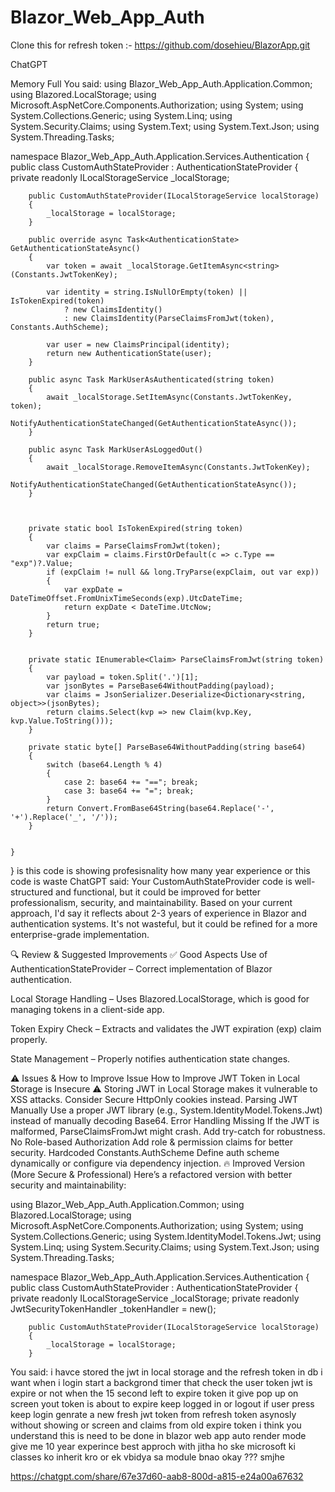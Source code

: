 # Blazor_Web_App_Auth

Clone this for refresh token :- https://github.com/dosehieu/BlazorApp.git


ChatGPT

Memory Full
You said:
using Blazor_Web_App_Auth.Application.Common;
using Blazored.LocalStorage;
using Microsoft.AspNetCore.Components.Authorization;
using System;
using System.Collections.Generic;
using System.Linq;
using System.Security.Claims;
using System.Text;
using System.Text.Json;
using System.Threading.Tasks;

namespace Blazor_Web_App_Auth.Application.Services.Authentication
{
    public class CustomAuthStateProvider : AuthenticationStateProvider
    {
        private readonly ILocalStorageService _localStorage;

        public CustomAuthStateProvider(ILocalStorageService localStorage)
        {
            _localStorage = localStorage;
        }

        public override async Task<AuthenticationState> GetAuthenticationStateAsync()
        {
            var token = await _localStorage.GetItemAsync<string>(Constants.JwtTokenKey);

            var identity = string.IsNullOrEmpty(token) || IsTokenExpired(token)
                ? new ClaimsIdentity()
                : new ClaimsIdentity(ParseClaimsFromJwt(token), Constants.AuthScheme);

            var user = new ClaimsPrincipal(identity);
            return new AuthenticationState(user);
        }

        public async Task MarkUserAsAuthenticated(string token)
        {
            await _localStorage.SetItemAsync(Constants.JwtTokenKey, token);
            NotifyAuthenticationStateChanged(GetAuthenticationStateAsync());
        }

        public async Task MarkUserAsLoggedOut()
        {
            await _localStorage.RemoveItemAsync(Constants.JwtTokenKey);
            NotifyAuthenticationStateChanged(GetAuthenticationStateAsync());
        }



        private static bool IsTokenExpired(string token)
        {
            var claims = ParseClaimsFromJwt(token);
            var expClaim = claims.FirstOrDefault(c => c.Type == "exp")?.Value;
            if (expClaim != null && long.TryParse(expClaim, out var exp))
            {
                var expDate = DateTimeOffset.FromUnixTimeSeconds(exp).UtcDateTime;
                return expDate < DateTime.UtcNow;
            }
            return true;
        }


        private static IEnumerable<Claim> ParseClaimsFromJwt(string token)
        {
            var payload = token.Split('.')[1];
            var jsonBytes = ParseBase64WithoutPadding(payload);
            var claims = JsonSerializer.Deserialize<Dictionary<string, object>>(jsonBytes);
            return claims.Select(kvp => new Claim(kvp.Key, kvp.Value.ToString()));
        }

        private static byte[] ParseBase64WithoutPadding(string base64)
        {
            switch (base64.Length % 4)
            {
                case 2: base64 += "=="; break;
                case 3: base64 += "="; break;
            }
            return Convert.FromBase64String(base64.Replace('-', '+').Replace('_', '/'));
        }

      
    }
} is this code is showing profesisnality how many year experience or this code is waste
ChatGPT said:
Your CustomAuthStateProvider code is well-structured and functional, but it could be improved for better professionalism, security, and maintainability. Based on your current approach, I'd say it reflects about 2-3 years of experience in Blazor and authentication systems. It's not wasteful, but it could be refined for a more enterprise-grade implementation.

🔍 Review & Suggested Improvements
✅ Good Aspects
Use of AuthenticationStateProvider – Correct implementation of Blazor authentication.

Local Storage Handling – Uses Blazored.LocalStorage, which is good for managing tokens in a client-side app.

Token Expiry Check – Extracts and validates the JWT expiration (exp) claim properly.

State Management – Properly notifies authentication state changes.

⚠️ Issues & How to Improve
Issue	How to Improve
JWT Token in Local Storage is Insecure	⚠️ Storing JWT in Local Storage makes it vulnerable to XSS attacks. Consider Secure HttpOnly cookies instead.
Parsing JWT Manually	Use a proper JWT library (e.g., System.IdentityModel.Tokens.Jwt) instead of manually decoding Base64.
Error Handling Missing	If the JWT is malformed, ParseClaimsFromJwt might crash. Add try-catch for robustness.
No Role-based Authorization	Add role & permission claims for better security.
Hardcoded Constants.AuthScheme	Define auth scheme dynamically or configure via dependency injection.
🔥 Improved Version (More Secure & Professional)
Here’s a refactored version with better security and maintainability:

using Blazor_Web_App_Auth.Application.Common;
using Blazored.LocalStorage;
using Microsoft.AspNetCore.Components.Authorization;
using System;
using System.Collections.Generic;
using System.IdentityModel.Tokens.Jwt;
using System.Linq;
using System.Security.Claims;
using System.Text.Json;
using System.Threading.Tasks;

namespace Blazor_Web_App_Auth.Application.Services.Authentication
{
    public class CustomAuthStateProvider : AuthenticationStateProvider
    {
        private readonly ILocalStorageService _localStorage;
        private readonly JwtSecurityTokenHandler _tokenHandler = new();

        public CustomAuthStateProvider(ILocalStorageService localStorage)
        {
            _localStorage = localStorage;
        }

You said:
i havce stored the jwt in local storage and the refresh token in db i want when i login start a backgrond timer that check the user token jwt is expire or not when the 15 second left to expire token it give pop up on screen yout token is about to expire keep logged in or logout if user press keep login genrate a new fresh jwt token from refresh token asynosly without showing or screen and claims from old expire token i think you understand this is need to be done in blazor web app auto render mode give me 10 year experince best approch with jitha ho ske microsoft ki classes ko inherit kro or ek vbidya sa module bnao okay ??? smjhe 


https://chatgpt.com/share/67e37d60-aab8-800d-a815-e24a00a67632
